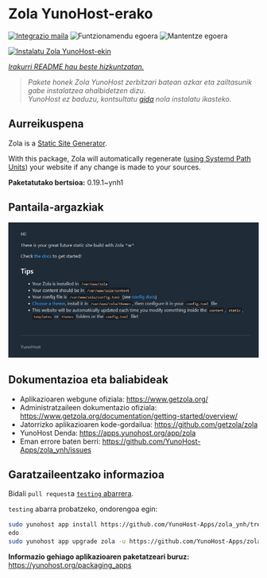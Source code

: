 <!--
Ohart ongi: README hau automatikoki sortu da <https://github.com/YunoHost/apps/tree/master/tools/readme_generator>ri esker
EZ editatu eskuz.
-->

# Zola YunoHost-erako

[![Integrazio maila](https://dash.yunohost.org/integration/zola.svg)](https://dash.yunohost.org/appci/app/zola) ![Funtzionamendu egoera](https://ci-apps.yunohost.org/ci/badges/zola.status.svg) ![Mantentze egoera](https://ci-apps.yunohost.org/ci/badges/zola.maintain.svg)

[![Instalatu Zola YunoHost-ekin](https://install-app.yunohost.org/install-with-yunohost.svg)](https://install-app.yunohost.org/?app=zola)

*[Irakurri README hau beste hizkuntzatan.](./ALL_README.md)*

> *Pakete honek Zola YunoHost zerbitzari batean azkar eta zailtasunik gabe instalatzea ahalbidetzen dizu.*  
> *YunoHost ez baduzu, kontsultatu [gida](https://yunohost.org/install) nola instalatu ikasteko.*

## Aurreikuspena

Zola is a [Static Site Generator](https://en.wikipedia.org/wiki/Static_site_generator).

With this package, Zola will automatically regenerate ([using Systemd Path Units](https://www.putorius.net/systemd-path-units.html)) your website if any change is made to your sources.


**Paketatutako bertsioa:** 0.19.1~ynh1

## Pantaila-argazkiak

![Zola(r)en pantaila-argazkia](./doc/screenshots/zola-screenshot.jpg)

## Dokumentazioa eta baliabideak

- Aplikazioaren webgune ofiziala: <https://www.getzola.org/>
- Administratzaileen dokumentazio ofiziala: <https://www.getzola.org/documentation/getting-started/overview/>
- Jatorrizko aplikazioaren kode-gordailua: <https://github.com/getzola/zola>
- YunoHost Denda: <https://apps.yunohost.org/app/zola>
- Eman errore baten berri: <https://github.com/YunoHost-Apps/zola_ynh/issues>

## Garatzaileentzako informazioa

Bidali `pull request`a [`testing` abarrera](https://github.com/YunoHost-Apps/zola_ynh/tree/testing).

`testing` abarra probatzeko, ondorengoa egin:

```bash
sudo yunohost app install https://github.com/YunoHost-Apps/zola_ynh/tree/testing --debug
edo
sudo yunohost app upgrade zola -u https://github.com/YunoHost-Apps/zola_ynh/tree/testing --debug
```

**Informazio gehiago aplikazioaren paketatzeari buruz:** <https://yunohost.org/packaging_apps>

